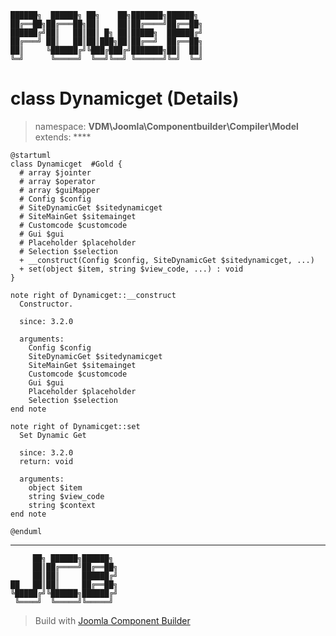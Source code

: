 ```
██████╗  ██████╗ ██╗    ██╗███████╗██████╗
██╔══██╗██╔═══██╗██║    ██║██╔════╝██╔══██╗
██████╔╝██║   ██║██║ █╗ ██║█████╗  ██████╔╝
██╔═══╝ ██║   ██║██║███╗██║██╔══╝  ██╔══██╗
██║     ╚██████╔╝╚███╔███╔╝███████╗██║  ██║
╚═╝      ╚═════╝  ╚══╝╚══╝ ╚══════╝╚═╝  ╚═╝
```
# class Dynamicget (Details)
> namespace: **VDM\Joomla\Componentbuilder\Compiler\Model**
> extends: ****
```uml
@startuml
class Dynamicget  #Gold {
  # array $jointer
  # array $operator
  # array $guiMapper
  # Config $config
  # SiteDynamicGet $sitedynamicget
  # SiteMainGet $sitemainget
  # Customcode $customcode
  # Gui $gui
  # Placeholder $placeholder
  # Selection $selection
  + __construct(Config $config, SiteDynamicGet $sitedynamicget, ...)
  + set(object $item, string $view_code, ...) : void
}

note right of Dynamicget::__construct
  Constructor.

  since: 3.2.0
  
  arguments:
    Config $config
    SiteDynamicGet $sitedynamicget
    SiteMainGet $sitemainget
    Customcode $customcode
    Gui $gui
    Placeholder $placeholder
    Selection $selection
end note

note right of Dynamicget::set
  Set Dynamic Get

  since: 3.2.0
  return: void
  
  arguments:
    object $item
    string $view_code
    string $context
end note
 
@enduml
```

---
```
     ██╗ ██████╗██████╗
     ██║██╔════╝██╔══██╗
     ██║██║     ██████╔╝
██   ██║██║     ██╔══██╗
╚█████╔╝╚██████╗██████╔╝
 ╚════╝  ╚═════╝╚═════╝
```
> Build with [Joomla Component Builder](https://git.vdm.dev/joomla/Component-Builder)

